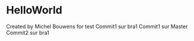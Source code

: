 # HelloWorld

Created by Michel Bouwens for test
Commit1 sur bra1
Commit1 sur Master
Commit2 sur bra1
